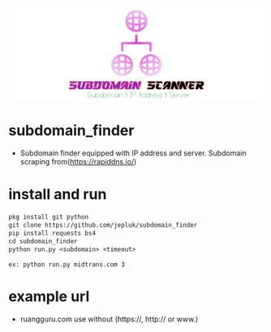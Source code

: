 ![logo](https://github.com/jepluk/subdomain_finder/blob/6c806868794e84d7fe7edc70feb639680e0b05ae/IMG/20231014_092047.png)

# subdomain_finder
- Subdomain finder equipped with IP address and server. Subdomain scraping from(https://rapiddns.io/)

# install and run
```
pkg install git python
git clone https://github.com/jepluk/subdomain_finder
pip install requests bs4
cd subdomain_finder
python run.py <subdomain> <timeout>
```
```
ex: python run.py midtrans.com 3
```

# example url
- ruangguru.com use without (https://, http:// or www.)
